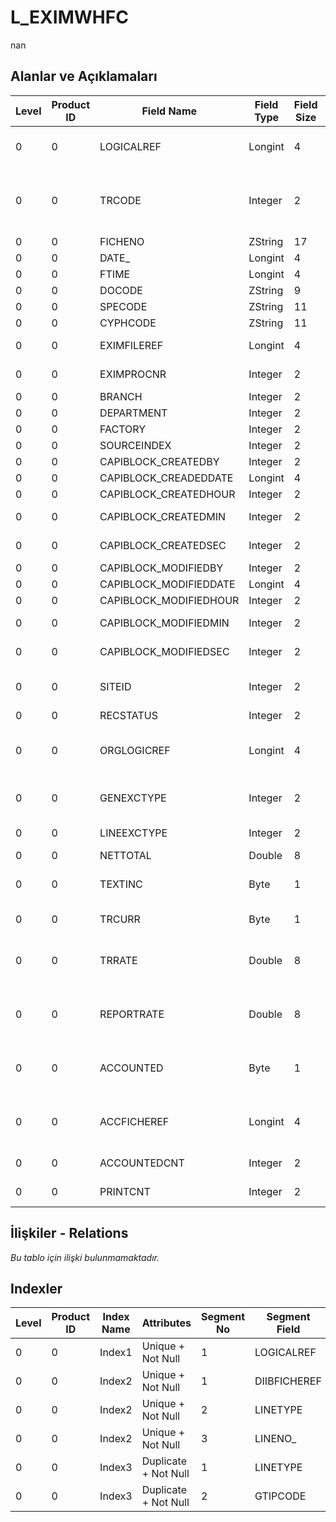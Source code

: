# L_EXIMWHFC

nan

## Alanlar ve Açıklamaları

| Level | Product ID | Field Name | Field Type | Field Size | Field Offset | Türkçe Açıklama | Expression |
| ----- | ---------- | ---------- | ---------- | ---------- | ------------ | --------------- | ---------- |
| 0 | 0 | LOGICALREF | Longint | 4 | 0 | İthalat / İhracat Ambar Fişi Referansı | EXIMWHFC Logical Reference |
| 0 | 0 | TRCODE | Integer | 2 | 4 | 1: Malzeme Dolaşım Fişi 2: Millileştirme Fişi | 1: Material Movement Slip 2: Nationalization Slip |
| 0 | 0 | FICHENO | ZString | 17 | 6 | Fiş numarası | Slip Number |
| 0 | 0 | DATE_ | Longint | 4 | 23 | Fiş tarihi | Slip Date |
| 0 | 0 | FTIME | Longint | 4 | 27 | Saat | Hour |
| 0 | 0 | DOCODE | ZString | 9 | 31 | Belge Numarası | Document Nr. |
| 0 | 0 | SPECODE | ZString | 11 | 40 | Özel Kod | Auxiliary Code |
| 0 | 0 | CYPHCODE | ZString | 11 | 51 | Yetki Kodu | Auth. Code |
| 0 | 0 | EXIMFILEREF | Longint | 4 | 62 | INVEXIMINFO Reference | INVEXIMINFO Reference |
| 0 | 0 | EXIMPROCNR | Integer | 2 | 66 | İşlem Sırası | Transaction Order |
| 0 | 0 | BRANCH | Integer | 2 | 68 | İşyeri | Division |
| 0 | 0 | DEPARTMENT | Integer | 2 | 70 | Bölüm | Department |
| 0 | 0 | FACTORY | Integer | 2 | 72 | Fabrika | Factory |
| 0 | 0 | SOURCEINDEX | Integer | 2 | 74 | Ambar | Warehouse |
| 0 | 0 | CAPIBLOCK_CREATEDBY | Integer | 2 | 76 | Oluşturan | Created By |
| 0 | 0 | CAPIBLOCK_CREADEDDATE | Longint | 4 | 78 | Oluşturulma Tarihi | Created Date |
| 0 | 0 | CAPIBLOCK_CREATEDHOUR | Integer | 2 | 82 | Oluşturulma Saati | Created Hour |
| 0 | 0 | CAPIBLOCK_CREATEDMIN | Integer | 2 | 84 | Oluşturulma Dakikası | Created Minute |
| 0 | 0 | CAPIBLOCK_CREATEDSEC | Integer | 2 | 86 | Oluşturulma Saniyesi | Created Second |
| 0 | 0 | CAPIBLOCK_MODIFIEDBY | Integer | 2 | 88 | Değiştiren | Modified By |
| 0 | 0 | CAPIBLOCK_MODIFIEDDATE | Longint | 4 | 90 | Değiştirilme Tarihi | Modified Date |
| 0 | 0 | CAPIBLOCK_MODIFIEDHOUR | Integer | 2 | 94 | Değiştirilme Saati | Modified Hour |
| 0 | 0 | CAPIBLOCK_MODIFIEDMIN | Integer | 2 | 96 | Değiştirilme Dakikası | Modified Minute |
| 0 | 0 | CAPIBLOCK_MODIFIEDSEC | Integer | 2 | 98 | Değiştirilme Saniyesi | Modified Second |
| 0 | 0 | SITEID | Integer | 2 | 100 | Veri Merkezi | Data Processing Site |
| 0 | 0 | RECSTATUS | Integer | 2 | 102 | Kayıt Durumu | Record Status |
| 0 | 0 | ORGLOGICREF | Longint | 4 | 104 | Orijinal Kayıt Log. Ref. | Original Record Logical Reference |
| 0 | 0 | GENEXCTYPE | Integer | 2 | 108 | Döviz Türü Genel Toplamları | General Totals F. Currency Type |
| 0 | 0 | LINEEXCTYPE | Integer | 2 | 110 | Satır Toplamları Döviz Türü | Line Totals F. Currency Type |
| 0 | 0 | NETTOTAL | Double | 8 | 112 | Tutar | Amount |
| 0 | 0 | TEXTINC | Byte | 1 | 120 | Ayrıntılı Açıklama İçerir | Contains Detail Description |
| 0 | 0 | TRCURR | Byte | 1 | 121 | İD Türü | Transaction Currency Type |
| 0 | 0 | TRRATE | Double | 8 | 122 | İşlem dövizi kuru | Transaction Currency Exchange Rate |
| 0 | 0 | REPORTRATE | Double | 8 | 130 | RD Kuru | Reporting Currency Exchange Rate |
| 0 | 0 | ACCOUNTED | Byte | 1 | 138 | 0: Muhasebeleştiriliyor 1: Muhasebeleşmiş | 0: Posting to G/L Accounts 1: Posted to G/L |
| 0 | 0 | ACCFICHEREF | Longint | 4 | 139 | Genel Muhasebe Fişleri Referansı | General Ledger Vouchers Reference |
| 0 | 0 | ACCOUNTEDCNT | Integer | 2 | 143 | Muhasebeleştirme sayısı | Number of Posting |
| 0 | 0 | PRINTCNT | Integer | 2 | 145 | Basılmış Toplam Hesap | Total Count of Printed |

## İlişkiler - Relations

*Bu tablo için ilişki bulunmamaktadır.*

## Indexler

| Level | Product ID | Index Name | Attributes | Segment No | Segment Field | Sense |
| ----- | ---------- | ---------- | ---------- | ---------- | ------------- | ----- |
| 0 | 0 | Index1 | Unique + Not Null | 1 | LOGICALREF | Ascending |
| 0 | 0 | Index2 | Unique + Not Null | 1 | DIIBFICHEREF | Ascending |
| 0 | 0 | Index2 | Unique + Not Null | 2 | LINETYPE | Ascending |
| 0 | 0 | Index2 | Unique + Not Null | 3 | LINENO_ | Ascending |
| 0 | 0 | Index3 | Duplicate + Not Null | 1 | LINETYPE | Ascending |
| 0 | 0 | Index3 | Duplicate + Not Null | 2 | GTIPCODE | Ascending |

